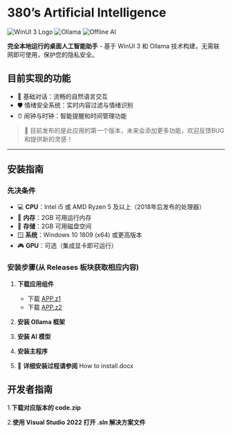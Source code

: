 # 380’s Artificial Intelligence

![WinUI 3 Logo](https://img.shields.io/badge/WinUI-3.0-blue) ![Ollama](https://img.shields.io/badge/Powered%20by-Ollama-green) ![Offline AI](https://img.shields.io/badge/100%25-Offline%20AI-brightgreen)

**完全本地运行的桌面人工智能助手** - 基于 WinUI 3 和 Ollama 技术构建，无需联网即可使用，保护您的隐私安全。

## 目前实现的功能
- 🤖 基础对话：流畅的自然语言交互
- 🛡️ 情绪安全系统：实时内容过滤与情绪识别
- ⏰ 闹钟与时钟：智能提醒和时间管理功能

> 📢 目前发布的是此应用的第一个版本，未来会添加更多功能，欢迎反馈BUG和提供新的灵感！

---

## 安装指南

### 先决条件
- 💻 **CPU**：Intel i5 或 AMD Ryzen 5 及以上（2018年后发布的处理器）
- 🧠 **内存**：2GB 可用运行内存
- 💾 **存储**：2GB 可用磁盘空间
- 🪟 **系统**：Windows 10 1809 (x64) 或更高版本
- 🎮 **GPU**：可选（集成显卡即可运行）

### 安装步骤(从 Releases 板块获取相应内容)
1. **下载应用组件**  
   - 下载 [APP.z1](下载链接)
   - 下载 [APP.z2](下载链接)

2. **安装 Ollama 框架**  

3. **安装 AI 模型**  

4. **安装主程序**

5. 📘 **详细安装过程请参阅** How to install.docx

## 开发者指南

1.**下载对应版本的 code.zip**

2.**使用 Visual Studio 2022 打开 .sln 解决方案文件**
